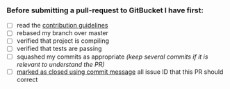 ### Before submitting a pull-request to GitBucket I have first:

- [ ] read the [contribution guidelines](https://github.com/gitbucket/gitbucket/blob/master/.github/CONTRIBUTING.md)
- [ ] rebased my branch over master
- [ ] verified that project is compiling
- [ ] verified that tests are passing
- [ ] squashed my commits as appropriate *(keep several commits if it is relevant to understand the PR)*
- [ ] [marked as closed using commit message](https://help.github.com/articles/closing-issues-via-commit-messages/) all issue ID that this PR should correct
